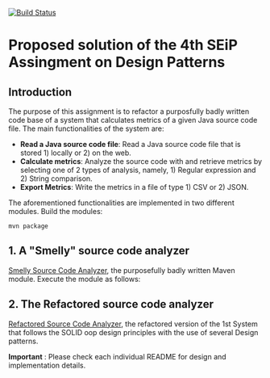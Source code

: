 [![Build Status](https://travis-ci.com/AntonisGkortzis/DesignPatterns-SeiP-ProposedSolution.svg?token=G9zDqfcXKyqNsWnKiyZr&branch=master)](https://travis-ci.com/AntonisGkortzis/DesignPatterns-SeiP-ProposedSolution)

# Proposed solution of the 4th SEiP Assingment on Design Patterns

## Introduction 
The purpose of this assignment is to refactor a purposfully badly written code base of a system that calculates metrics of a given Java source code file. The main functionalities of the system are: 
- __Read a Java source code file__: Read a Java source code file that is stored 1) locally or 2) on the web. 
- __Calculate metrics__: Analyze the source code with and retrieve metrics by selecting one of 2 types of analysis, namely, 1) Regular expression and 2) String comparison. 
- __Export Metrics__: Write the metrics in a file of type 1) CSV or 2) JSON. 

The aforementioned functionalities are implemented in two different modules. 
Build the modules: 
```
mvn package
```

## 1. A "Smelly" source code analyzer
[Smelly Source Code Analyzer](./SourceCodeAnalyzerSmelly), the purposefully badly written Maven module. 
Execute the module as follows:

## 2. The Refactored source code analyzer
[Refactored Source Code Analyzer](./sourcecodeanalyzerrefactored), the refactored version of the 1st System that follows the SOLID oop design principles with the use of several Design patterns. 

__Important__ : Please check each individual README for design and implementation details. 
